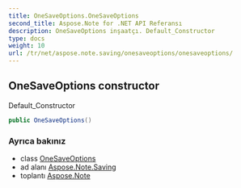 ```yaml
---
title: OneSaveOptions.OneSaveOptions
second_title: Aspose.Note for .NET API Referansı
description: OneSaveOptions inşaatçı. Default_Constructor
type: docs
weight: 10
url: /tr/net/aspose.note.saving/onesaveoptions/onesaveoptions/
---
```

## OneSaveOptions constructor

Default_Constructor

```csharp
public OneSaveOptions()
```

### Ayrıca bakınız

* class [OneSaveOptions](../)
* ad alanı [Aspose.Note.Saving](../../onesaveoptions/)
* toplantı [Aspose.Note](../../../)


